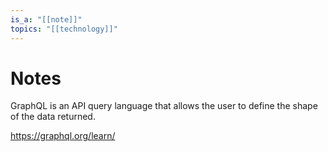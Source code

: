 ```yaml
---
is_a: "[[note]]"
topics: "[[technology]]"
---
```

# Notes
GraphQL is an API query language that allows the user to define the shape of the data returned.

https://graphql.org/learn/
